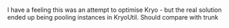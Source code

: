 ###
I have a feeling this was an attempt to optimise Kryo - but the real solution ended up being pooling instances in KryoUtil. Should compare with trunk